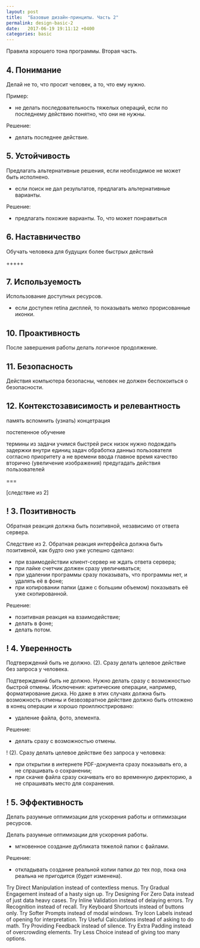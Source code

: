 ```yaml
---
layout: post
title:  "Базовые дизайн-принципы. Часть 2"
permalink: design-basic-2
date:   2017-06-19 19:11:12 +0400
categories: basic
---
```


Правила хорошего тона программы.
Вторая часть.

## 4. Понимание
Делай не то, что просит человек, а то, что ему нужно.

Пример:
- не делать последовательность тяжелых операций, если по последнему действию понятно, что они не нужны.

Решение:
- делать последнее действие.

## 5. Устойчивость
Предлагать альтернативные решения, если необходимое не может быть исполнено.
- если поиск не дал результатов, предлагать альтернативные варианты.

Решение:
- предлагать похожие варианты. То, что может понравиться


## 6. Наставничество
Обучать человека для будущих более быстрых действий


+++++


## 7. Используемость
Использование доступных ресурсов.
- если доступен retina дисплей, то показывать мелко прорисованные иконки.


## 10. Проактивность
После завершения работы делать логичное продолжение.

## 11. Безопасность
Действия компьютера безопасны, человек не должен беспокоиться о безопасности.

## 12. Контекстозависимость и релевантность

память
вспомнить (узнать)
концетрация

постепенное обучение

термины из задачи
учимся быстрей риск низок
нужно подождать
задержки внутри единиц задач
обработка данныз пользователя согласно приоритету а не времени ввода
главное время качество вторично (увеличение изображения)
предугадать действия пользователей


===

[следствие из 2]
## ! 3. Позитивность
Обратная реакция должна быть позитивной, независимо от ответа сервера.

Следствие из 2. Обратная реакция интерфейса должна быть позитивной, как будто оно уже успешно сделано:
- при взаимодействии клиент-сервер не ждать ответа сервера;
- при лайке счетчик должен сразу увеличиваться;
- при удалении программы сразу показывать, что программы нет, и удалять её в фоне;
- при копировании папки (даже с большим объемом) показывать её уже скопированной.

Решение:
- позитивная реакция на взаимодействие;
- делать в фоне;
- делать потом.


## ! 4. Уверенность
Подтверждений быть не должно.
(2). Сразу делать целевое действие без запроса у человека.

Подтверждений быть не должно. Нужно делать сразу с возможностью быстрой отмены. Исключения: критические операции, например, форматирование диска. Но даже в этих случаях должна быть возможность отмены и безвозвратное действие должно быть отложено в конец операции и хорошо проиллюстрировано:
- удаление файла, фото, элемента.

Решение:
- делать сразу с возможностью отмены.


! (2). Сразу делать целевое действие без запроса у человека:
- при открытии в интернете PDF-документа сразу показывать его, а не спрашивать о сохранении;
- при скачке файла сразу скачивать его во временную директорию, а не спрашивать место для сохранения.


## ! 5. Эффективность
Делать разумные оптимизации для ускорения работы и оптимизации ресурсов.

Делать разумные оптимизации для ускорения работы.
- мгновенное создание дубликата тяжелой папки с файлами.

Решение:
- откладывать создание реальной копии папки до тех пор, пока она реальна не пригодится (будет изменена).



Try Direct Manipulation instead of contextless menus.
Try Gradual Engagement instead of a hasty sign up.
Try Designing For Zero Data instead of just data heavy cases.
Try Inline Validation instead of delaying errors.
Try Recognition instead of recall.
Try Keyboard Shortcuts instead of buttons only.
Try Softer Prompts instead of modal windows.
Try Icon Labels instead of opening for interpretation.
Try Useful Calculations instead of asking to do math.
Try Providing Feedback instead of silence.
Try Extra Padding instead of overcrowding elements.
Try Less Choice instead of giving too many options.
